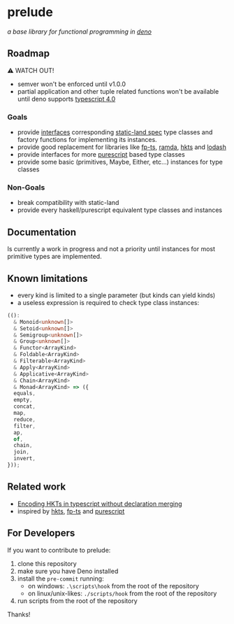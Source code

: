 # prelude

_a base library for functional programming in [deno](http://deno.land/)_

## Roadmap

:warning:	WATCH OUT!

- semver won't be enforced until v1.0.0
- partial application and other tuple related functions won't be available until deno supports [typescript 4.0](https://www.typescriptlang.org/docs/handbook/release-notes/typescript-4-0.html)

### Goals

- provide [interfaces](https://github.com/kress95/prelude/blob/master/static-land.ts) corresponding [static-land spec](https://github.com/rpominov/static-land) type classes and factory functions for implementing its instances.
- provide good replacement for libraries like [fp-ts](https://github.com/gcanti/fp-ts), [ramda](https://github.com/ramda/ramda), [hkts](https://github.com/pelotom/hkts) and [lodash](https://github.com/lodash/lodash)
- provide interfaces for more [purescript](https://github.com/purescript/purescript) based type classes
- provide some basic (primitives, Maybe, Either, etc...) instances for type classes

### Non-Goals

- break compatibility with static-land
- provide every haskell/purescript equivalent type classes and instances

## Documentation

Is currently a work in progress and not a priority until instances for most primitive types are implemented.

## Known limitations

- every kind is limited to a single parameter (but kinds can yield kinds)
- a useless expression is required to check type class instances:

```ts
(():
  & Monoid<unknown[]>
  & Setoid<unknown[]>
  & Semigroup<unknown[]>
  & Group<unknown[]>
  & Functor<ArrayKind>
  & Foldable<ArrayKind>
  & Filterable<ArrayKind>
  & Apply<ArrayKind>
  & Applicative<ArrayKind>
  & Chain<ArrayKind>
  & Monad<ArrayKind> => ({
  equals,
  empty,
  concat,
  map,
  reduce,
  filter,
  ap,
  of,
  chain,
  join,
  invert,
}));
```

## Related work

- [Encoding HKTs in typescript without declaration merging](https://gist.github.com/ENvironmentSet/1662a140f99381bc85fd6be51ecdcbb5)
- inspired by [hkts](https://github.com/pelotom/hkts), [fp-ts](https://github.com/gcanti/fp-ts) and [purescript](https://github.com/purescript/purescript)

## For Developers

If you want to contribute to prelude:

1. clone this repository
2. make sure you have Deno installed
3. install the `pre-commit` running:
    - on windows: `.\scripts\hook` from the root of the repository
    - on linux/unix-likes: `./scripts/hook` from the root of the repository
4. run scripts from the root of the repository

Thanks!
